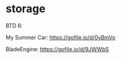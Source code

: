 # storage

BTD 6: 

My Summer Car: https://gofile.io/d/0yBmVo

BladeEngine: https://gofile.io/d/9JWWbS
